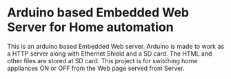 # Arduino based Embedded Web Server for Home automation # 
This is an arduino based Embedded Web server. Arduino is made to work as a HTTP server along with Ethernet Shield and a SD card.
The HTML and other files are stored at SD card. This project is for switching home appliances ON or OFF from the Web page served from Server.